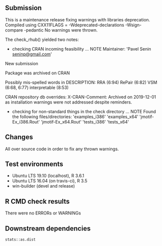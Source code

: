 ## Submission
This is a maintenance release fixing warnings with libraries deprecation. 
Compiled using
CXX11FLAGS = -Wdeprecated-declarations -Wsign-compare -pedantic
No warnings were thrown.

The check_rhub() yielded two notes:


* checking CRAN incoming feasibility ... NOTE
Maintainer: 'Pavel Senin <seninp@gmail.com>'

New submission

Package was archived on CRAN

Possibly mis-spelled words in DESCRIPTION:
  RRA (6:94)
  RePair (6:82)
  VSM (6:68, 6:77)
  interpretable (8:53)

CRAN repository db overrides:
  X-CRAN-Comment: Archived on 2019-12-01 as installation warnings were
    not addressed despite reminders.
* checking for non-standard things in the check directory ... NOTE
Found the following files/directories:
  'examples_i386' 'examples_x64' 'jmotif-Ex_i386.Rout'
  'jmotif-Ex_x64.Rout' 'tests_i386' 'tests_x64'

## Changes

All over source code in order to fix any thrown warnings.

## Test environments
* Ubuntu LTS 19.10 (localhost), R 3.6.1
* Ubuntu LTS 16.04 (on travis-ci), R 3.5
* win-builder (devel and release)

## R CMD check results

There were no ERRORs or WARNINGs

## Downstream dependencies

`stats::as.dist`
